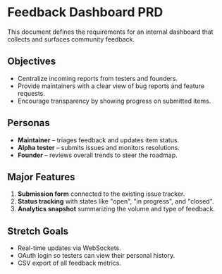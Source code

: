 # Feedback Dashboard PRD

This document defines the requirements for an internal dashboard that collects and surfaces community feedback.

## Objectives
- Centralize incoming reports from testers and founders.
- Provide maintainers with a clear view of bug reports and feature requests.
- Encourage transparency by showing progress on submitted items.

## Personas
- **Maintainer** – triages feedback and updates item status.
- **Alpha tester** – submits issues and monitors resolutions.
- **Founder** – reviews overall trends to steer the roadmap.

## Major Features
1. **Submission form** connected to the existing issue tracker.
2. **Status tracking** with states like "open", "in progress", and "closed".
3. **Analytics snapshot** summarizing the volume and type of feedback.

## Stretch Goals
- Real-time updates via WebSockets.
- OAuth login so testers can view their personal history.
- CSV export of all feedback metrics.
